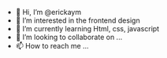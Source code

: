 - 👋 Hi, I’m @erickaym
- 👀 I’m interested in the frontend design
- 🌱 I’m currently learning Html, css, javascript
- 💞️ I’m looking to collaborate on ...
- 📫 How to reach me ...

<!---
erickaym/erickaym is a ✨ special ✨ repository because its `README.md` (this file) appears on your GitHub profile.
You can click the Preview link to take a look at your changes.
--->
